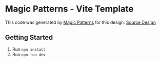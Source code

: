 # Magic Patterns - Vite Template

This code was generated by [Magic Patterns](https://magicpatterns.com) for this design: [Source Design](https://magicpatterns.com/c/ny8opw931s7mx2tkzj5cks)

## Getting Started

1. Run `npm install`
2. Run `npm run dev`
